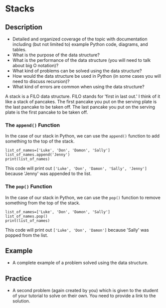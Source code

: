 # Stacks

## Description
- Detailed and organized coverage of the topic with documentation including (but not limited to) example Python code, diagrams, and tables.
- What is the purpose of the data structure?
- What is the performance of the data structure (you will need to talk about big O notation)?
- What kind of problems can be solved using the data structure?
- How would the data structure be used in Python (in some cases you will need to discuss recursion)?
- What kind of errors are common when using the data structure?

A stack is a FILO data structure. FILO stands for 'first in last out.' I think of it like a stack of pancakes. The first pancake you put on the serving plate is the last pancake to be taken off. The last pancake you put on the serving plate is the first pancake to be taken off.

### The `append()` Function

In the case of our stack in Python, we can use the `append()` function to add something to the top of the stack.

```
list_of_names=['Luke', 'Don', 'Damon', 'Sally']
list_of_names.append('Jenny')
print(list_of_names)
```

This code will print out `['Luke', 'Don', 'Damon', 'Sally', 'Jenny']` because 'Jenny' was appended to the list.

### The `pop()` Function

In the case of our stack in Python, we can use the `pop()` function to remove something from the top of the stack.

```
list_of_names=['Luke', 'Don', 'Damon', 'Sally']
list_of_names.pop()
print(list_of_names)
```

This code will print out `['Luke', 'Don', 'Damon']` because 'Sally' was popped from the list.

## Example
- A complete example of a problem solved using the data structure.

## Practice
- A second problem (again created by you) which is given to the student of your tutorial to solve on their own. You need to provide a link to the solution.
